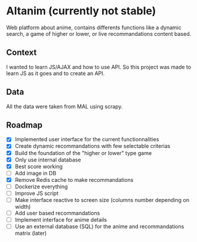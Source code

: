 # Altanim (currently not stable)
Web platform about anime, contains differents functions like a dynamic search, a game of higher or lower, or live recommandations content based.

## Context 
I wanted to learn JS/AJAX and how to use API.
So this project was made to learn JS as it goes and to create an API.

## Data
All the data were taken from MAL using scrapy. 

## Roadmap

- [x] Implemented user interface for the current functionnalities
- [x] Create dynamic recommandations with few selectable criterias
- [x] Build the foundation of the "higher or lower" type game
- [x] Only use internal database
- [x] Best score working
- [ ] Add image in DB 
- [x] Remove Redis cache to make recommandations
- [ ] Dockerize everything
- [ ] Improve JS script
- [ ] Make interface reactive to screen size (columns number depending on width)
- [ ] Add user based recommandations
- [ ] Implement interface for anime details
- [ ] Use an external database (SQL) for the anime and recommandations matrix (later)